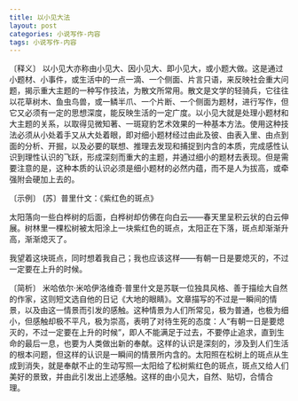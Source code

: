 ```yaml
---
title: 以小见大法
layout: post
categories: 小说写作-内容
tags: 小说写作-内容
---
```


〔释义〕 以小见大亦称由小见大、因小见大、即小见大，或小题大做。这是通过小题材、小事件，或生活中的一点一滴、一个侧面、片言只语，来反映社会重大问题，揭示重大主题的一种写作技法，为散文所常用。散文是文学的轻骑兵，它往往以花草树木、鱼虫鸟兽，或一鳞半爪、一个片断、一个侧面为题材，进行写作，但它又必须有一定的思想深度，能反映生活的一定广度。以小见大就是处理小题材和大主题的关系，以取得见微知著、一斑窥豹艺术效果的一种基本方法。使用这种技法必须从小处着手又从大处着眼，即对细小题材经过由此及彼、由表入里、由点到面的分析、开掘，以及必要的联想、推理去发现和捕捉到内含的本质，完成感性认识到理性认识的飞跃，形成深刻而重大的主题，并通过细小的题材去表现。但是需要注意的是，这种本质的认识必须是细小题材的必然内蕴，而不是人为拔高，或牵强附会硬加上去的。

〔示例〕 (苏〕普里什文：《紫红色的斑点》

太阳落向一些白桦树的后面，白桦树却仿佛在向白云——春天里呈积云状的白云伸展。树林里一棵松树被太阳涂上一块紫红色的斑点，太阳正在下落，斑点却渐渐升高，渐渐熄灭了。

我望着这块斑点，同时想着我自己；我也应该这样——有朝一日是要熄灭的，不过一定要在上升的时候。

〔简析〕 米哈依尔·米哈伊洛维奇·普里什文是苏联一位独具风格、善于描绘大自然的作家，这则短文选自他的日记《大地的眼睛》。文章描写的不过是一瞬间的情景，以及由这一情景而引发的感触。这种情景为人们所常见，极为普通，也极为细小，但感触却极不平凡，极为崇高，表明了对待生死的态度：人“有朝一日是要熄灭的，不过一定要在上升的时候”，即人不能满足于过去，不要停止追求，直到生命的最后一息，也要为人类做出新的奉献。这样的认识是深刻的，涉及到人们生活的根本问题，但这样的认识是一瞬间的情景所内含的。太阳照在松树上的斑点从生成到消失，就是奉献不止的生动写照—太阳给了松树紫红色的斑点，斑点又给人们美好的景致，并由此引发出上述感触。这样的由小见大，自然、贴切，合情合理。 
